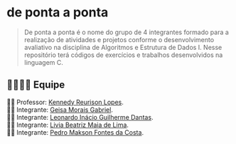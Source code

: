 # de ponta a ponta
> De ponta a ponta é o nome do grupo de 4 integrantes formado para a realização de atividades e projetos conforme o desenvolvimento avaliativo na disciplina de Algoritmos e Estrutura de Dados I. Nesse repositório terá códigos de exercícios e trabalhos desenvolvidos na linguagem C.

## :family_man_woman_girl_boy: Equipe
:man_teacher: Professor: [Kennedy Reurison Lopes](https://github.com/kennedyufersa).<br />
:woman_student: Integrante: [Geisa Morais Gabriel](https://github.com/Geisa-mg).<br />
:man_student: Integrante: [Leonardo Inácio Guilherme Dantas](https://github.com/LeonardoIGD).<br />
:woman_student: Integrante: [Livia Beatriz Maia de Lima](https://github.com/liviabeatrizml).<br />
:man_student: Integrante: [Pedro Makson Fontes da Costa](https://github.com/PedroMakson).
